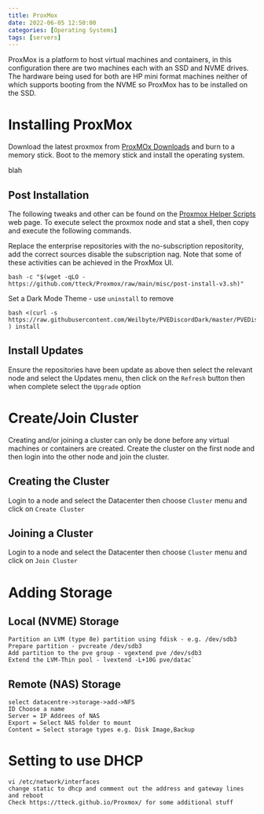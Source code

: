 ```yaml
---
title: ProxMox
date: 2022-06-05 12:50:00 
categories: [Operating Systems]
tags: [servers]
---
```

ProxMox is a platform to host virtual machines and containers, in this configuration there are two machines each with an SSD and NVME drives. The hardware being used for both are HP mini format machines neither of which supports booting from the NVME so ProxMox has to be installed on the SSD.

# Installing ProxMox
Download the latest proxmox from [ProxMOx Downloads](https://www.proxmox.com/en/downloads) and burn to a memory stick. Boot to the memory stick and install the operating system.

blah

## Post Installation
The following tweaks and other can be found on the [Proxmox Helper Scripts](https://tteck.github.io/Proxmox/) web page. To execute select the proxmox node and stat a shell, then copy and execute the following commands.

Replace the enterprise repositories with the no-subscription repositority, add the correct sources disable the subscription nag. Note that some of these activities can be achieved in the ProxMox UI.
```
bash -c "$(wget -qLO - https://github.com/tteck/Proxmox/raw/main/misc/post-install-v3.sh)"
```
Set a Dark Mode Theme - use `uninstall` to remove
```
bash <(curl -s https://raw.githubusercontent.com/Weilbyte/PVEDiscordDark/master/PVEDiscordDark.sh ) install
```
## Install Updates
Ensure the repositories have been update as above then select the relevant node and select the Updates menu, then click on the `Refresh` button then when complete select the `Upgrade` option

# Create/Join Cluster
Creating and/or joining a cluster can only be done before any virtual machines or containers are created.
Create the cluster on the first node and then login into the other node and join the cluster.

## Creating the Cluster
Login to a node and select the Datacenter then choose `Cluster` menu and click on `Create Cluster`

## Joining a Cluster
Login to a node and select the Datacenter then choose `Cluster` menu and click on `Join Cluster`

# Adding Storage

## Local (NVME) Storage
```
Partition an LVM (type 8e) partition using fdisk - e.g. /dev/sdb3
Prepare partition - pvcreate /dev/sdb3
Add partition to the pve group - vgextend pve /dev/sdb3
Extend the LVM-Thin pool - lvextend -L+10G pve/datac`
```
## Remote (NAS) Storage
```
select datacentre->storage->add->NFS
ID Choose a name
Server = IP Addrees of NAS
Export = Select NAS folder to mount
Content = Select storage types e.g. Disk Image,Backup
```
# Setting to use DHCP
```
vi /etc/network/interfaces
change static to dhcp and comment out the address and gateway lines and reboot
Check https://tteck.github.io/Proxmox/ for some additional stuff
```